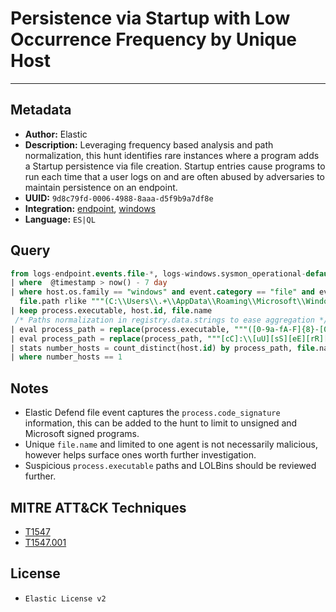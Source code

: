 # Persistence via Startup with Low Occurrence Frequency by Unique Host

---

## Metadata

- **Author:** Elastic
- **Description:** Leveraging frequency based analysis and path normalization, this hunt identifies rare instances where a program adds a Startup persistence via file creation. Startup entries cause programs to run each time that a user logs on and are often abused by adversaries to maintain persistence on an endpoint.
- **UUID:** `9d8c79fd-0006-4988-8aaa-d5f9b9a7df8e`
- **Integration:** [endpoint](https://docs.elastic.co/integrations/endpoint), [windows](https://docs.elastic.co/integrations/windows)
- **Language:** `ES|QL`

## Query

```sql
from logs-endpoint.events.file-*, logs-windows.sysmon_operational-default-*
| where  @timestamp > now() - 7 day
| where host.os.family == "windows" and event.category == "file" and event.action in ("creation", "FileCreate") and
  file.path rlike """(C:\\Users\\.+\\AppData\\Roaming\\Microsoft\\Windows\\Start Menu\\Programs\\Startup\\.+*|C:\\ProgramData\\Microsoft\\Windows\\Start Menu\\Programs\\StartUp\\.+)"""
| keep process.executable, host.id, file.name
 /* Paths normalization in registry.data.strings to ease aggregation */
| eval process_path = replace(process.executable, """([0-9a-fA-F]{8}-[0-9a-fA-F]{4}-[0-9a-fA-F]{4}-[0-9a-fA-F]{4}-[0-9a-fA-F]{12}|ns[a-z][A-Z0-9]{3,4}\.tmp|DX[A-Z0-9]{3,4}\.tmp|7z[A-Z0-9]{3,5}\.tmp|[0-9\.\-\_]{3,})""", "")
| eval process_path = replace(process_path, """[cC]:\\[uU][sS][eE][rR][sS]\\[a-zA-Z0-9\.\-\_\$~ ]+\\""", "C:\\\\users\\\\user\\\\")
| stats number_hosts = count_distinct(host.id) by process_path, file.name
| where number_hosts == 1
```

## Notes

- Elastic Defend file event captures the `process.code_signature` information, this can be added to the hunt to limit to unsigned and Microsoft signed programs.
- Unique `file.name` and limited to one agent is not necessarily malicious, however helps surface ones worth further investigation.
- Suspicious `process.executable` paths and LOLBins should be reviewed further.
## MITRE ATT&CK Techniques

- [T1547](https://attack.mitre.org/techniques/T1547)
- [T1547.001](https://attack.mitre.org/techniques/T1547/001)

## License

- `Elastic License v2`

